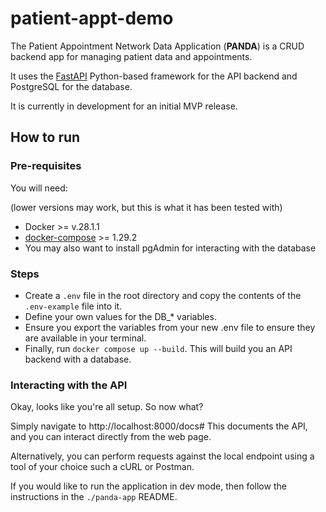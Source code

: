 # patient-appt-demo

The Patient Appointment Network Data Application (**PANDA**) is a CRUD backend app for managing patient data and appointments.

It uses the [FastAPI](https://fastapi.tiangolo.com/) Python-based framework for the API backend and PostgreSQL for the database.

It is currently in development for an initial MVP release.

## How to run
### Pre-requisites
You will need:

(lower versions may work, but this is what it has been tested with)
- Docker  >= v.28.1.1
- [docker-compose](https://docs.docker.com/compose/install/) >= 1.29.2
- You may also want to install pgAdmin for interacting with the database

### Steps
- Create a `.env` file in the root directory and copy the contents of the `.env-example` file into it.
- Define your own values for the DB_* variables.
- Ensure you export the variables from your new .env file to ensure they are available in your terminal.
- Finally, run `docker compose up --build`. This will build you an API backend with a database.

### Interacting with the API
Okay, looks like you're all setup. So now what?

Simply navigate to http://localhost:8000/docs#
This documents the API, and you can interact directly from the web page.

Alternatively, you can perform requests against the local endpoint using a tool of your choice such a cURL or Postman.

If you would like to run the application in dev mode, then follow the instructions in the `./panda-app` README.
